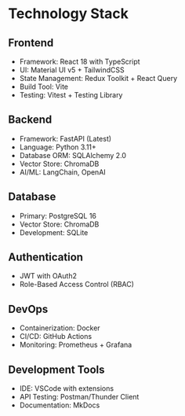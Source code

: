 # Technology Stack

## Frontend
- Framework: React 18 with TypeScript
- UI: Material UI v5 + TailwindCSS
- State Management: Redux Toolkit + React Query
- Build Tool: Vite
- Testing: Vitest + Testing Library

## Backend
- Framework: FastAPI (Latest)
- Language: Python 3.11+
- Database ORM: SQLAlchemy 2.0
- Vector Store: ChromaDB
- AI/ML: LangChain, OpenAI

## Database
- Primary: PostgreSQL 16
- Vector Store: ChromaDB
- Development: SQLite

## Authentication
- JWT with OAuth2
- Role-Based Access Control (RBAC)

## DevOps
- Containerization: Docker
- CI/CD: GitHub Actions
- Monitoring: Prometheus + Grafana

## Development Tools
- IDE: VSCode with extensions
- API Testing: Postman/Thunder Client
- Documentation: MkDocs